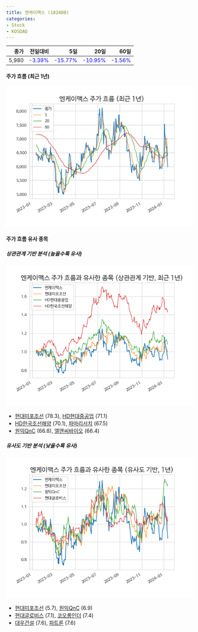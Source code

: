 ```yaml
---
title: 엔케이맥스 (182400)
categories:
- Stock
- KOSDAQ
---
```


|종가|전일대비|5일|20일|60일|
|---:|-------:|--:|---:|---:|
|5,980|<span style="color: blue">-3.39%</span>|<span style="color: blue">-15.77%</span>|<span style="color: blue">-10.95%</span>|<span style="color: blue">-1.56%</span>|

<!-- more -->


#### 주가 흐름 (최근 1년)
![182400](/assets/images/stock/182400.png)


#### 주가 흐름 유사 종목


##### 상관관계 기반 분석 (높을수록 유사)
![182400](/assets/images/stock/182400_corr.png)
- [현대미포조선](/010620/) (78.3), [HD현대중공업](/329180/) (71.1)
- [HD한국조선해양](/009540/) (70.1), [파마리서치](/214450/) (67.5)
- [원익QnC](/074600/) (66.8), [엘앤씨바이오](/290650/) (66.4)


##### 유사도 기반 분석 (낮을수록 유사)	
![182400](/assets/images/stock/182400_sim.png)
- [현대미포조선](/010620/) (5.7), [원익QnC](/074600/) (6.9)
- [현대글로비스](/086280/) (7.1), [코오롱인더](/120110/) (7.4)
- [대우건설](/047040/) (7.6), [파트론](/091700/) (7.6)
